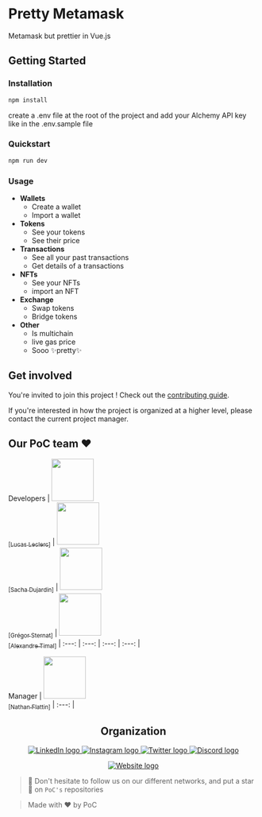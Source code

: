 # Pretty Metamask

Metamask but prettier in Vue.js

## Getting Started

### Installation

```bash
npm install
```
create a .env file at the root of the project and add your Alchemy API key like in the .env.sample file

### Quickstart

```bash
npm run dev
```

### Usage

- **Wallets**
  - Create a wallet
  - Import a wallet
- **Tokens**
  - See your tokens
  - See their price
- **Transactions**
  - See all your past transactions
  - Get details of a transactions
- **NFTs**
  - See your NFTs
  - import an NFT
- **Exchange**
  - Swap tokens
  - Bridge tokens
- **Other**
  - Is multichain
  - live gas price
  - Sooo ✨pretty✨

## Get involved

You're invited to join this project ! Check out the [contributing guide](./CONTRIBUTING.md).

If you're interested in how the project is organized at a higher level, please contact the current project manager.

## Our PoC team ❤️

Developers
| [<img src="https://github.com/Intermarch3.png?size=85" width=85><br><sub>[Lucas Leclerc]</sub>](https://github.com/Intermarch3) | [<img src="https://github.com/Sacharbon.png?size=85" width=85><br><sub>[Sacha Dujardin]</sub>](https://github.com/Sacharbon) | [<img src="https://github.com/Bouboubz.png?size=85" width=85><br><sub>[Grégor Sternat]</sub>](https://github.com/Bouboubz) | [<img src="https://github.com/alexandreTimal.png?size=85" width=85><br><sub>[Alexandre Timal]</sub>](https://github.com/alexandreTimal)
| :---: | :---: | :---: | :---: |

Manager
| [<img src="https://github.com/Nfire2103.png?size=85" width=85><br><sub>[Nathan Flattin]</sub>](https://github.com/Nfire2103)
| :---: |

<h2 align=center>
Organization
</h2>

<p align='center'>
    <a href="https://www.linkedin.com/company/pocinnovation/mycompany/">
        <img src="https://img.shields.io/badge/LinkedIn-0077B5?style=for-the-badge&logo=linkedin&logoColor=white" alt="LinkedIn logo">
    </a>
    <a href="https://www.instagram.com/pocinnovation/">
        <img src="https://img.shields.io/badge/Instagram-E4405F?style=for-the-badge&logo=instagram&logoColor=white" alt="Instagram logo"
>
    </a>
    <a href="https://twitter.com/PoCInnovation">
        <img src="https://img.shields.io/badge/Twitter-1DA1F2?style=for-the-badge&logo=twitter&logoColor=white" alt="Twitter logo">
    </a>
    <a href="https://discord.com/invite/Yqq2ADGDS7">
        <img src="https://img.shields.io/badge/Discord-7289DA?style=for-the-badge&logo=discord&logoColor=white" alt="Discord logo">
    </a>
</p>
<p align=center>
    <a href="https://www.poc-innovation.fr/">
        <img src="https://img.shields.io/badge/WebSite-1a2b6d?style=for-the-badge&logo=GitHub Sponsors&logoColor=white" alt="Website logo">
    </a>
</p>

> 🚀 Don't hesitate to follow us on our different networks, and put a star 🌟 on `PoC's` repositories

> Made with ❤️ by PoC
